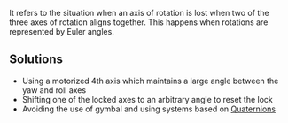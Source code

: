 It refers to the situation when an axis of rotation is lost when two of the three axes of rotation aligns together. This happens when rotations are represented by Euler angles.

## Solutions

- Using a motorized 4th axis which maintains a large angle between the yaw and roll axes
- Shifting one of the locked axes to an arbitrary angle to reset the lock
- Avoiding the use of gymbal and using systems based on [Quaternions](Quaternions.md)